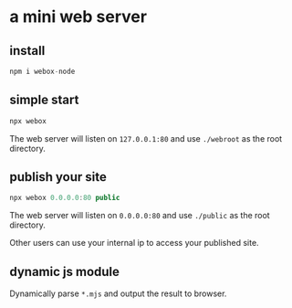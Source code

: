 # a mini web server

## install

```js
npm i webox-node
```

## simple start

```js
npx webox
```

The web server will listen on `127.0.0.1:80` and use `./webroot` as the root directory.

## publish your site

```js
npx webox 0.0.0.0:80 public
```

The web server will listen on `0.0.0.0:80` and use `./public` as the root directory.

Other users can use your internal ip to access your published site.

## dynamic js module

Dynamically parse `*.mjs` and output the result to browser.
